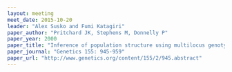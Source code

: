 ```yaml
---
layout: meeting
meet_date: 2015-10-20
leader: "Alex Susko and Fumi Katagiri"
paper_author: "Pritchard JK, Stephens M, Donnelly P"
paper_year: 2000
paper_title: "Inference of population structure using multilocus genotype data"
paper_journal: "Genetics 155: 945-959"
paper_url: "http://www.genetics.org/content/155/2/945.abstract"
---
```

